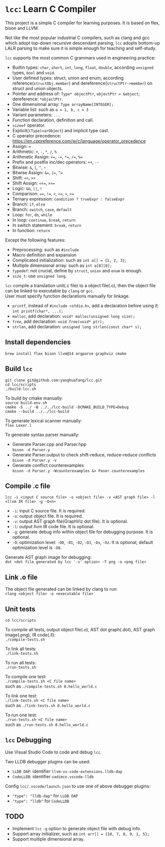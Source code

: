 # `lcc`: Learn C Compiler

This project is a simple C compiler for learning purposes. It is based on flex, bison and LLVM.

Not like the most popular industrial C compilers, such as clang and gcc which adopt top-down recursive descendant parsing, `lcc` adopts bottom-up LALR parsing to make sure it is simple enough for teaching and self-study.

`lcc` supports the most common C grammars used in engineering practice:
- Builtin types: `char`, `short`, `int`, `long`, `float`, `double`, according `unsigned` types, `bool` and `void`.
- User defined types: struct, union and enum, according reference(`structObj.member`) and dereference(`structPtr->member`) on struct and union objects.
- Pointer and address of: `Type* objectPtr`, `objectPtr = &object`; dereference: `*objectPtr`.
- One dimensional array: `Type arrayName[INTEGER];`
- Variable list: such as `a = 1, b, c = 3`
- Variant parameters: `...`
- Function declaration, definition and call.
- `sizeof` operator.
- Explicit(`(Type)varObject`) and implicit type cast.
- C operator precedence: https://en.cppreference.com/w/c/language/operator_precedence
- Assign: `=`
- Arithmetic: `+`, `-`, `*`, `/`, `%`
- Arithmetic Assign: `+=`, `-=`, `*=`, `/=`, `%=`
- Prefix and postfix inc/dec operators: `++`, `--`
- Bitwise: `&`, `|`, `^`, `~`
- Bitwise Assign: `&=`, `|=`, `^=`
- Shift: `<<`, `>>`
- Shift Assign: `<<=`, `>>=`
- Logic: `&&`, `||`, `!`
- Comparison: `==`, `!=`, `<`, `<=`, `>`, `>=`
- Ternary expression: `condition ? trueExpr : falseExpr`
- Branch: `if`, `else`
- Branch: `switch`, `case`, `default`
- Loop: `for`, `do`, `while`
- In loop: `continue`, `break`, `return`
- In switch statement: `break`, `return`
- In function: `return`

Except the following features:
- Preprocessing: such as `#include`
- Macro definition and expansion
- Complicated initialization: such as `int a[] = {1, 2, 3}`;
- Multiple dimensional array: such as `int a[8][8];`
- `typedef`: not crucial, define by `struct`, `union` and `enum` is enough.
- `size_t`: use `unsigned long`.

`lcc` compile a translation unit(.c file) to a object file(.o), then the object file can be linked to executable by `clang` or `gcc`.  
User must specify function declarations manually for linkage.
- `printf`, instead of `#include <stdio.h>`, add a declaration before using it: `int printf(char*, ...);`
- `malloc`, add declaration: `void* malloc(unsigned long size);`
- `free`, add declaration: `void free(void* ptr);`
- `strlen`, add declaration: `unsigned long strlen(const char* s);`

## Install dependencies

`brew install flex bison llvm@14 argparse graphviz cmake`

## Build `lcc`

`git clone git@github.com:yanghuafang/lcc.git`  
`cd lcc/scripts`  
`./build-lcc.sh`  

To build by cmake manually:  
`source build-env.sh`  
`cmake -S ../ -B ../../lcc-build -DCMAKE_BUILD_TYPE=Debug`  
`cmake --build ../../lcc-build`  

To generate lexical scanner manually:  
`flex Lexer.l`

To generate syntax parser manually:
- Generate Parser.cpp and Parser.hpp  
`bison -d Parser.y`
- Generate Parser.output to check shift-reduce, reduce-reduce conflicts  
`bison -d Parser.y -v`
- Generate conflict counterexamples  
`bison -d Parser.y -Wcounterexamples &> Paser.counterexamples`

## Compile .c file

`lcc -i <input C source file> -o <object file> -v <AST graph file> -l <llvm IR file> -g -O<n>`

- `-i`: input C source file. It is required.
- `-o`: output object file. It is required.
- `-v`: output AST graph file(GraphViz dot file). It is optional.
- `-l`: output llvm IR code file. It is optional.
- `-g`: generate debug info within object file for debugging purpose. It is optional.
- `-O`: optimization level: `-O0`, `-O1`, `-O2`, `-O3`, `-Os`, `-Oz`. It is optional, default optimization level is `-O0`.

Generate AST graph image for debugging:  
`dot <dot file generated by lcc '-v' option> -T png -o <png file>`

## Link .o file

The object file generated can be linked by clang to run:  
`clang <object file> -o <executable file>`

## Unit tests

`cd lcc/scripts`

To compile all tests, output object file(.o), AST dot graph(.dot), AST graph image(.png), IR code(.ll):  
`./compile-tests.sh`

To link all tests:  
`./link-tests.sh`

To run all tests:  
`./run-tests.sh`

To compile one test:  
`./compile-tests.sh <C file name>`  
such as `./compile-tests.sh 0.hello_world.c`

To link one test:  
`./link-tests.sh <C file name>`  
such as `./link-tests.sh 0.hello_world.c`

To run one test:  
`./run-tests.sh <C file name>`  
such as `./run-tests.sh 0.hello_world.c`

## `lcc` Debugging

Use Visual Studio Code to code and debug `lcc`.  

Two LLDB debugger plugins can be used:
- `LLDB DAP`: identifier `llvm-vs-code-extensions.lldb-dap`
- `CodeLLDB`: identifier `vadimcn.vscode-lldb`

Config `lcc/.vscode/launch.json` to use one of above debugger plugins:
- `"type": "lldb-dap"` for `LLDB DAP`
- `"type": "lldb"` for `CodeLLDB`

## TODO

- Implement `lcc` `-g` option to generate object file with debug info.
- Support array initializer, such as `int arr[] = {10, 7, 8, 9, 1, 5};`
- Support multiple dimensional array.